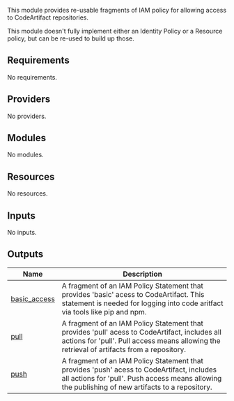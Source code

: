 This module provides re-usable fragments of IAM policy for allowing access to CodeArtifact repositories.

This module doesn't fully implement either an Identity Policy or a Resource policy, but can be re-used to build up those.

<!-- BEGIN_TF_DOCS -->
## Requirements

No requirements.

## Providers

No providers.

## Modules

No modules.

## Resources

No resources.

## Inputs

No inputs.

## Outputs

| Name | Description |
|------|-------------|
| <a name="output_basic_access"></a> [basic\_access](#output\_basic\_access) | A fragment of an IAM Policy Statement that provides 'basic' acess to CodeArtifact. This statement is needed for logging into code aritfact via tools like pip and npm. |
| <a name="output_pull"></a> [pull](#output\_pull) | A fragment of an IAM Policy Statement that provides 'pull' acess to CodeArtifact, includes all actions for 'pull'. Pull access means allowing the retrieval of artifacts from a repository. |
| <a name="output_push"></a> [push](#output\_push) | A fragment of an IAM Policy Statement that provides 'push' acess to CodeArtifact, includes all actions for 'pull'. Push access means allowing the publishing of new artifacts to a repository. |
<!-- END_TF_DOCS -->